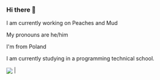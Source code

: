### Hi there 👋
<p>I am currently working on Peaches and Mud</p>
<p>My pronouns are he/him</p>
<p>I'm from Poland</p>
<p>I am currently studying in a programming technical school.</p>
<img align="center" src="https://github-readme-stats.vercel.app/api?username=KomiksPL&show_icons=true&include_all_commits=true&theme=buefy" /></a> |
